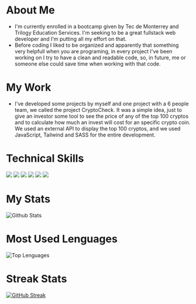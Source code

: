 

<!--
**AngelMond/AngelMond** is a ✨ _special_ ✨ repository because its `README.md` (this file) appears on your GitHub profile.

Here are some ideas to get you started:

- 🔭 I’m currently working on ...
- 🌱 I’m currently learning  ...
- 👯 I’m looking to collaborate on ...
- 🤔 I’m looking for help with ...
- 💬 Ask me about ...
- 📫 How to reach me: ...
- 😄 Pronouns: ...
- ⚡ Fun fact: ...
-->

# About Me
* I'm currently enrolled in a bootcamp given by Tec de Monterrey and Trilogy Education Services. I'm seeking to be a great fullstack web developer and I'm putting all my effort on that.
* Before coding I liked to be organized and apparently that something very helpfull when you are programing, in every project I've been working on I try to have a clean and readable code, so, in future, me or someone else could save time when working with that code.

# My Work
* I've developed some projects by myself and one project with a 6 people team, we called the project CryptoCheck. It was a simple idea, just to give an investor some tool to see the price of any of the top 100 cryptos and to calculate how much an invest will cost for an specific crypto coin. We used an external API to display the top 100 cryptos, and we used JavaScript, Tailwind and SASS for the entire development.

# Technical Skills
<!------------------------------------- LOGOS ------------------------------->
<!--HTML-->
<div style="display=flex flex-row flex-wrap ">
<img src="https://img.shields.io/badge/-HTML-e34f26?logo=html5&logoColor=fff">

<!--CSS-->
<img src="https://img.shields.io/badge/-CSS-1572B6?logo=css3&logoColor=fff">

<!--JAVASCRIPT-->
<img src="https://img.shields.io/badge/-JavaScript-F7DF1E?logo=javascript&logoColor=fff">

<!--BOOTSTRAP-->
<img src="https://img.shields.io/badge/-Bootstrap-7952B3?logo=bootstrap&logoColor=fff">

<!--TAILWIND-->
<img src="https://img.shields.io/badge/-Tailwind-06B6D4?logo=tailwind&logoColor=fff">

<!--SASS-->
<img src="https://img.shields.io/badge/-SASS-CC6699?logo=sass&logoColor=fff">
</div>



# My Stats
![Github Stats](https://github-readme-stats.vercel.app/api?username=AngelMond&count_private=true&show_icons=true&theme=radical)


# Most Used Lenguages
![Top Lenguages](https://github-readme-stats.vercel.app/api/top-langs/?username=ANGELMOND&show_icons=true&theme=radical)


# Streak Stats
[![GitHub Streak](http://github-readme-streak-stats.herokuapp.com?user=AngelMond&theme=merko&date_format=M%20j%5B%2C%20Y%5D)](https://git.io/streak-stats)